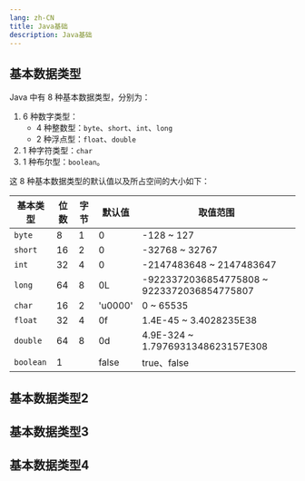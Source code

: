 ```yaml
---
lang: zh-CN
title: Java基础
description: Java基础
---
```


## 基本数据类型

Java 中有 8 种基本数据类型，分别为：

1. 6 种数字类型：
    - 4 种整数型：`byte`、`short`、`int`、`long`
    - 2 种浮点型：`float`、`double`
2. 1 种字符类型：`char`
3. 1 种布尔型：`boolean`。

这 8 种基本数据类型的默认值以及所占空间的大小如下：

| 基本类型 | 位数 | 字节 | 默认值 | 取值范围 |
| --- | --- | --- | --- | --- |
| `byte` | 8 | 1 | 0 | \-128 ~ 127 |
| `short` | 16 | 2 | 0 | \-32768 ~ 32767 |
| `int` | 32 | 4 | 0 | \-2147483648 ~ 2147483647 |
| `long` | 64 | 8 | 0L | \-9223372036854775808 ~ 9223372036854775807 |
| `char` | 16 | 2 | 'u0000' | 0 ~ 65535 |
| `float` | 32 | 4 | 0f | 1.4E-45 ~ 3.4028235E38 |
| `double` | 64 | 8 | 0d | 4.9E-324 ~ 1.7976931348623157E308 |
| `boolean` | 1 |  | false | true、false |

## 基本数据类型2

## 基本数据类型3

## 基本数据类型4
